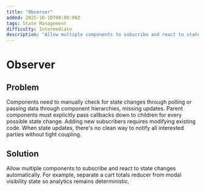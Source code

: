 ```yaml
---
title: "Observer"
added: 2025-10-10T00:00:00Z
tags: State Management
difficulty: Intermediate
description: "Allow multiple components to subscribe and react to state changes automatically."
---
```

# Observer

## Problem

Components need to manually check for state changes through polling or passing data through component hierarchies, missing updates. Parent components must explicitly pass callbacks down to children for every possible state change. Adding new subscribers requires modifying existing code. When state updates, there's no clean way to notify all interested parties without tight coupling.

## Solution

Allow multiple components to subscribe and react to state changes automatically. For example, separate a cart totals reducer from modal visibility state so analytics remains deterministic.
